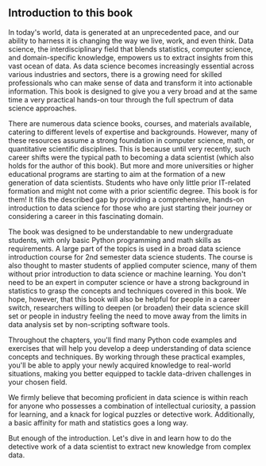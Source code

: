 ## Introduction to this book

In today's world, data is generated at an unprecedented pace, and our ability to harness it is changing the way we live, work, and even think. Data science, the interdisciplinary field that blends statistics, computer science, and domain-specific knowledge, empowers us to extract insights from this vast ocean of data. As data science becomes increasingly essential across various industries and sectors, there is a growing need for skilled professionals who can make sense of data and transform it into actionable information. This book is designed to give you a very broad and at the same time a very practical hands-on tour through the full spectrum of data science approaches.

There are numerous data science books, courses, and materials available, catering to different levels of expertise and backgrounds. However, many of these resources assume a strong foundation in computer science, math, or quantitative scientific disciplines. This is because until very recently, such career shifts were the typical path to becoming a data scientist (which also holds for the author of this book). But more and more universities or higher educational programs are starting to aim at the formation of a new generation of data scientists. Students who have only little prior IT-related formation and might not come with a prior scientific degree. This book is for them! It fills the described gap by providing a comprehensive, hands-on introduction to data science for those who are just starting their journey or considering a career in this fascinating domain.

The book was designed to be understandable to new undergraduate students, with only basic Python programming and math skills as requirements. A large part of the topics is used in a broad data science introduction course for 2nd semester data science students. The course is also thought to master students of applied computer science, many of them without prior introduction to data science or machine learning. You don't need to be an expert in computer science or have a strong background in statistics to grasp the concepts and techniques covered in this book. We hope, however, that this book will also be helpful for people in a career switch, researchers willing to deepen (or broaden) their data science skill set or people in industry feeling the need to move away from the limits in data analysis set by non-scripting software tools. 

Throughout the chapters, you'll find many Python code examples and exercises that will help you develop a deep understanding of data science concepts and techniques. By working through these practical examples, you'll be able to apply your newly acquired knowledge to real-world situations, making you better equipped to tackle data-driven challenges in your chosen field.

We firmly believe that becoming proficient in data science is within reach for anyone who possesses a combination of intellectual curiosity, a passion for learning, and a knack for logical puzzles or detective work. Additionally, a basic affinity for math and statistics goes a long way. 

But enough of the introduction. Let's dive in and learn how to do the detective work of a data scientist to extract new knowledge from complex data.

